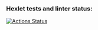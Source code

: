 ### Hexlet tests and linter status:
[![Actions Status](https://github.com/ramissabirzyanov/python-project-50/actions/workflows/hexlet-check.yml/badge.svg)](https://github.com/ramissabirzyanov/python-project-50/actions)